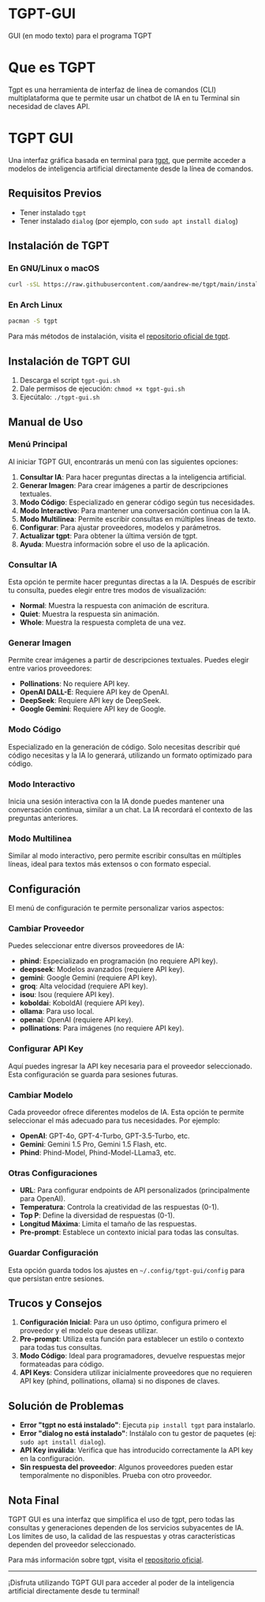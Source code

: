 # TGPT-GUI
GUI (en modo texto) para el programa TGPT
# Que es TGPT
Tgpt es una herramienta de interfaz de línea de comandos (CLI) multiplataforma que te permite usar un chatbot de IA en tu Terminal sin necesidad de claves API.
# TGPT GUI

Una interfaz gráfica basada en terminal para [tgpt](https://github.com/aandrew-me/tgpt), que permite acceder a modelos de inteligencia artificial directamente desde la línea de comandos.

## Requisitos Previos

- Tener instalado `tgpt`
- Tener instalado `dialog` (por ejemplo, con `sudo apt install dialog`)

## Instalación de TGPT

### En GNU/Linux o macOS
```bash
curl -sSL https://raw.githubusercontent.com/aandrew-me/tgpt/main/install | bash -s /usr/local/bin
```

### En Arch Linux
```bash
pacman -S tgpt
```
Para más métodos de instalación, visita el [repositorio oficial de tgpt](https://github.com/aandrew-me/tgpt).

## Instalación de TGPT GUI

1. Descarga el script `tgpt-gui.sh`
2. Dale permisos de ejecución: `chmod +x tgpt-gui.sh`
3. Ejecútalo: `./tgpt-gui.sh`

## Manual de Uso

### Menú Principal

Al iniciar TGPT GUI, encontrarás un menú con las siguientes opciones:

1. **Consultar IA**: Para hacer preguntas directas a la inteligencia artificial.
2. **Generar Imagen**: Para crear imágenes a partir de descripciones textuales.
3. **Modo Código**: Especializado en generar código según tus necesidades.
4. **Modo Interactivo**: Para mantener una conversación continua con la IA.
5. **Modo Multilinea**: Permite escribir consultas en múltiples líneas de texto.
6. **Configurar**: Para ajustar proveedores, modelos y parámetros.
7. **Actualizar tgpt**: Para obtener la última versión de tgpt.
8. **Ayuda**: Muestra información sobre el uso de la aplicación.

### Consultar IA

Esta opción te permite hacer preguntas directas a la IA. Después de escribir tu consulta, puedes elegir entre tres modos de visualización:

- **Normal**: Muestra la respuesta con animación de escritura.
- **Quiet**: Muestra la respuesta sin animación.
- **Whole**: Muestra la respuesta completa de una vez.

### Generar Imagen

Permite crear imágenes a partir de descripciones textuales. Puedes elegir entre varios proveedores:

- **Pollinations**: No requiere API key.
- **OpenAI DALL-E**: Requiere API key de OpenAI.
- **DeepSeek**: Requiere API key de DeepSeek.
- **Google Gemini**: Requiere API key de Google.

### Modo Código

Especializado en la generación de código. Solo necesitas describir qué código necesitas y la IA lo generará, utilizando un formato optimizado para código.

### Modo Interactivo

Inicia una sesión interactiva con la IA donde puedes mantener una conversación continua, similar a un chat. La IA recordará el contexto de las preguntas anteriores.

### Modo Multilinea

Similar al modo interactivo, pero permite escribir consultas en múltiples líneas, ideal para textos más extensos o con formato especial.

## Configuración

El menú de configuración te permite personalizar varios aspectos:

### Cambiar Proveedor

Puedes seleccionar entre diversos proveedores de IA:

- **phind**: Especializado en programación (no requiere API key).
- **deepseek**: Modelos avanzados (requiere API key).
- **gemini**: Google Gemini (requiere API key).
- **groq**: Alta velocidad (requiere API key).
- **isou**: Isou (requiere API key).
- **koboldai**: KoboldAI (requiere API key).
- **ollama**: Para uso local.
- **openai**: OpenAI (requiere API key).
- **pollinations**: Para imágenes (no requiere API key).

### Configurar API Key

Aquí puedes ingresar la API key necesaria para el proveedor seleccionado. Esta configuración se guarda para sesiones futuras.

### Cambiar Modelo

Cada proveedor ofrece diferentes modelos de IA. Esta opción te permite seleccionar el más adecuado para tus necesidades. Por ejemplo:

- **OpenAI**: GPT-4o, GPT-4-Turbo, GPT-3.5-Turbo, etc.
- **Gemini**: Gemini 1.5 Pro, Gemini 1.5 Flash, etc.
- **Phind**: Phind-Model, Phind-Model-LLama3, etc.

### Otras Configuraciones

- **URL**: Para configurar endpoints de API personalizados (principalmente para OpenAI).
- **Temperatura**: Controla la creatividad de las respuestas (0-1).
- **Top P**: Define la diversidad de respuestas (0-1).
- **Longitud Máxima**: Limita el tamaño de las respuestas.
- **Pre-prompt**: Establece un contexto inicial para todas las consultas.

### Guardar Configuración

Esta opción guarda todos los ajustes en `~/.config/tgpt-gui/config` para que persistan entre sesiones.

## Trucos y Consejos

1. **Configuración Inicial**: Para un uso óptimo, configura primero el proveedor y el modelo que deseas utilizar.
2. **Pre-prompt**: Utiliza esta función para establecer un estilo o contexto para todas tus consultas.
3. **Modo Código**: Ideal para programadores, devuelve respuestas mejor formateadas para código.
4. **API Keys**: Considera utilizar inicialmente proveedores que no requieren API key (phind, pollinations, ollama) si no dispones de claves.

## Solución de Problemas

- **Error "tgpt no está instalado"**: Ejecuta `pip install tgpt` para instalarlo.
- **Error "dialog no está instalado"**: Instálalo con tu gestor de paquetes (ej: `sudo apt install dialog`).
- **API Key inválida**: Verifica que has introducido correctamente la API key en la configuración.
- **Sin respuesta del proveedor**: Algunos proveedores pueden estar temporalmente no disponibles. Prueba con otro proveedor.

## Nota Final

TGPT GUI es una interfaz que simplifica el uso de tgpt, pero todas las consultas y generaciones dependen de los servicios subyacentes de IA. Los límites de uso, la calidad de las respuestas y otras características dependen del proveedor seleccionado.

Para más información sobre tgpt, visita el [repositorio oficial](https://github.com/aandrew-me/tgpt).

---

¡Disfruta utilizando TGPT GUI para acceder al poder de la inteligencia artificial directamente desde tu terminal!
